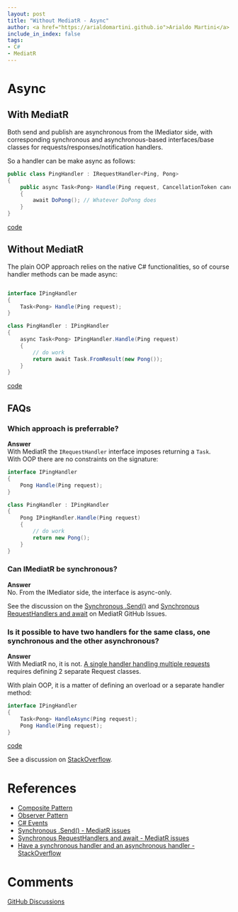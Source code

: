 ```yaml
---
layout: post
title: "Without MediatR - Async"
author: <a href="https://arialdomartini.github.io">Arialdo Martini</a>
include_in_index: false
tags:
- C#
- MediatR
---
```

# Async
## With MediatR
Both send and publish are asynchronous from the IMediator side, with corresponding synchronous and asynchronous-based interfaces/base classes for requests/responses/notification handlers.

So a handler can be make async as follows:

```csharp
public class PingHandler : IRequestHandler<Ping, Pong>
{
    public async Task<Pong> Handle(Ping request, CancellationToken cancellationToken)
    {
        await DoPong(); // Whatever DoPong does
    }
}
```
[code](https://github.com/arialdomartini/without-mediatr/blob/master/src/WithoutMediatR/Async/With.cs)

## Without MediatR
The plain OOP approach relies on the native C# functionalities, so of course handler methods can be made async:

```csharp

interface IPingHandler
{
    Task<Pong> Handle(Ping request);
}

class PingHandler : IPingHandler
{
    async Task<Pong> IPingHandler.Handle(Ping request)
    {
        // do work
        return await Task.FromResult(new Pong());
    }
}
```
[code](https://github.com/arialdomartini/without-mediatr/blob/master/src/WithoutMediatR/Async/Without.cs)

## FAQs
### Which approach is preferrable?
**Answer**<br/>
With MediatR the `IRequestHandler` interface imposes returning a `Task`.<br/>
With OOP there are no constraints on the signature:

```csharp
interface IPingHandler
{
    Pong Handle(Ping request);
}

class PingHandler : IPingHandler
{
    Pong IPingHandler.Handle(Ping request)
    {
        // do work
        return new Pong();
    }
}
```



### Can IMediatR be synchronous?
**Answer**<br/>
No. From the IMediator side, the interface is async-only.

See the discussion on the [Synchronous .Send()][syncrhonous-send] and [Synchronous RequestHandlers and await][synchronous_request-handlers-and-await] on MediatR GitHub Issues.

### Is it possible to have two handlers for the same class, one synchronous and the other asynchronous?
**Answer**<br/>
With MediatR no, it is not. [A single handler handling multiple requests](without-mediatr-request-response-multiple-requests) requires defining 2 separate Request classes.

With plain OOP, it is a matter of defining an overload or a separate handler method:

```csharp
interface IPingHandler
{
    Task<Pong> HandleAsync(Ping request);
    Pong Handle(Ping request);
}
```
[code](https://github.com/arialdomartini/without-mediatr/tree/master/src/WithoutMediatR/Async/BothAsyncAndSync)

See a discussion on [StackOverflow][async-only].

# References
* [Composite Pattern][composite-pattern]
* [Observer Pattern][observer-pattern]
* [C# Events][events]
* [Synchronous .Send() - MediatR issues][syncrhonous-send]
* [Synchronous RequestHandlers and await - MediatR issues][synchronous_request-handlers-and-await]
* [Have a synchronous handler and an asynchronous handler - StackOverflow][async-only]

# Comments
[GitHub Discussions](https://github.com/arialdomartini/arialdomartini.github.io/discussions/22)

[composite-pattern]: https://en.wikipedia.org/wiki/Composite_pattern
[observer-pattern]: https://en.wikipedia.org/wiki/Observer_pattern
[events]: https://learn.microsoft.com/en-us/dotnet/csharp/programming-guide/events/
[async-only]: https://stackoverflow.com/questions/48007262/have-a-synchronous-handler-and-an-asynchronous-handler
[syncrhonous-send]: https://github.com/jbogard/MediatR/issues/170
[synchronous_request-handlers-and-await]: https://github.com/jbogard/MediatR/issues/267
